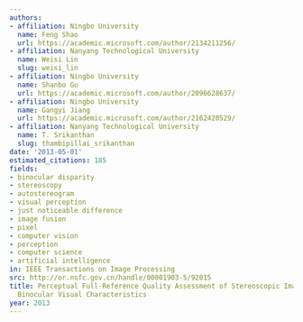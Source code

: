 ```yaml
---
authors:
- affiliation: Ningbo University
  name: Feng Shao
  url: https://academic.microsoft.com/author/2134211256/
- affiliation: Nanyang Technological University
  name: Weisi Lin
  slug: weisi_lin
- affiliation: Ningbo University
  name: Shanbo Gu
  url: https://academic.microsoft.com/author/2096628637/
- affiliation: Ningbo University
  name: Gangyi Jiang
  url: https://academic.microsoft.com/author/2162420529/
- affiliation: Nanyang Technological University
  name: T. Srikanthan
  slug: thambipillai_srikanthan
date: '2013-05-01'
estimated_citations: 185
fields:
- binocular disparity
- stereoscopy
- autostereogram
- visual perception
- just noticeable difference
- image fusion
- pixel
- computer vision
- perception
- computer science
- artificial intelligence
in: IEEE Transactions on Image Processing
src: http://or.nsfc.gov.cn/handle/00001903-5/92015
title: Perceptual Full-Reference Quality Assessment of Stereoscopic Images by Considering
  Binocular Visual Characteristics
year: 2013
---
```

